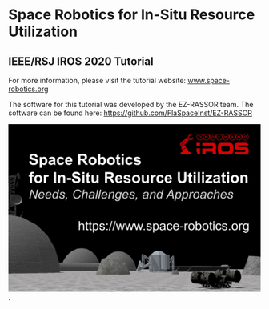 # Space Robotics for In-Situ Resource Utilization
## IEEE/RSJ IROS 2020 Tutorial

For more information, please visit the tutorial website: www.space-robotics.org

The software for this tutorial was developed by the EZ-RASSOR team. 
The software can be found here: https://github.com/FlaSpaceInst/EZ-RASSOR

![image](imgs/iros_isru_sr_large.png).
